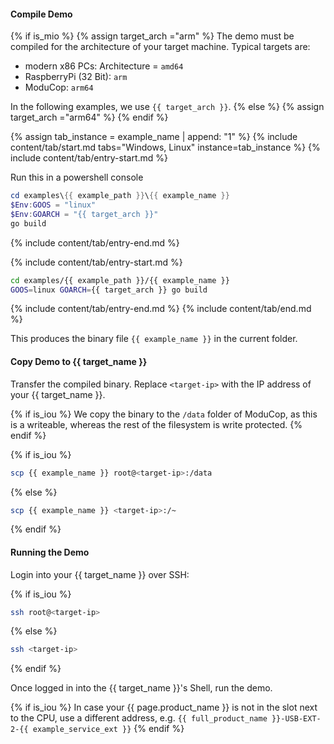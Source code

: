 #### Compile Demo
{% if is_mio %}
  {% assign target_arch ="arm" %}
  The demo must be compiled for the architecture of your target machine. Typical targets are:
  - modern x86 PCs: Architecture = `amd64`
  - RaspberryPi (32 Bit): `arm`
  - ModuCop: `arm64`

In the following examples, we use `{{ target_arch }}`.
{% else %}
  {% assign target_arch ="arm64" %}
{% endif %}


{% assign tab_instance = example_name  | append: "1" %}
{% include content/tab/start.md tabs="Windows, Linux" instance=tab_instance %}
{% include content/tab/entry-start.md %}

Run this in a powershell console
```powershell
cd examples\{{ example_path }}\{{ example_name }}
$Env:GOOS = "linux"
$Env:GOARCH = "{{ target_arch }}"
go build
```
{% include content/tab/entry-end.md %}

{% include content/tab/entry-start.md %}

```bash
cd examples/{{ example_path }}/{{ example_name }}
GOOS=linux GOARCH={{ target_arch }} go build
```
{% include content/tab/entry-end.md %}
{% include content/tab/end.md %}

This produces the binary file `{{ example_name }}` in the current folder.

#### Copy Demo to {{ target_name }}

Transfer the compiled binary. Replace `<target-ip>` with the IP address of your {{ target_name }}.

{% if is_iou %}
We copy the binary to the `/data` folder of ModuCop, as this is a writeable, whereas the rest of the filesystem is write protected.
{% endif %}


{% if is_iou %}
```bash
scp {{ example_name }} root@<target-ip>:/data
```
{% else %}
```bash
scp {{ example_name }} <target-ip>:/~
```
{% endif %}


#### Running the Demo

Login into your {{ target_name }} over SSH:

{% if is_iou %}
```bash
ssh root@<target-ip>
```
{% else %}
```bash
ssh <target-ip>
```
{% endif %}

Once logged in into the {{ target_name }}'s Shell, run the demo.

{% if is_iou %}
In case your {{ page.product_name }} is not in the slot next to the CPU, use a different address, e.g. `{{ full_product_name }}-USB-EXT-2-{{ example_service_ext }}`
{% endif %}
